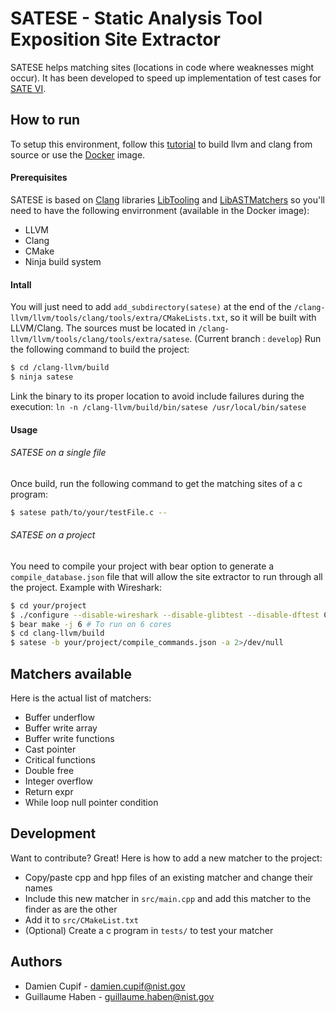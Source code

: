 # SATESE - Static Analysis Tool Exposition Site Extractor
SATESE helps matching sites (locations in code where weaknesses might occur). It has been developed to speed up implementation of test cases for [SATE VI](https://samate.nist.gov/SATE.html).

## How to run

To setup this environment, follow this [tutorial](http://clang.llvm.org/docs/LibASTMatchersTutorial.html) to build llvm and clang from source or use the [Docker](./docker) image.

#### Prerequisites
SATESE is based on [Clang](https://clang.llvm.org) libraries [LibTooling](https://clang.llvm.org/docs/LibTooling.html) and [LibASTMatchers](http://clang.llvm.org/docs/LibASTMatchers.html) so you'll need to have the following envirronment (available in the Docker image):
* LLVM
* Clang
* CMake
* Ninja build system

#### Intall
You will just need to add `add_subdirectory(satese)` at the end of the `/clang-llvm/llvm/tools/clang/tools/extra/CMakeLists.txt`, so it will be built with LLVM/Clang.
The sources must be located in `/clang-llvm/llvm/tools/clang/tools/extra/satese`. (Current branch : `develop`)
Run the following command to build the project:
```sh
$ cd /clang-llvm/build
$ ninja satese
```
Link the binary to its proper location to avoid include failures during the execution: `ln -n /clang-llvm/build/bin/satese /usr/local/bin/satese`

#### Usage
###### SATESE on a single file
Once build, run the following command to get the matching sites of a c program:
```sh
$ satese path/to/your/testFile.c --
```
###### SATESE on a project
You need to compile your project with bear option to generate a `compile_database.json` file that will allow the site extractor to run through all the project.
Example with Wireshark:
```sh
$ cd your/project
$ ./configure --disable-wireshark --disable-glibtest --disable-dftest CC=clang # Using Clang as compiler
$ bear make -j 6 # To run on 6 cores
$ cd clang-llvm/build
$ satese -b your/project/compile_commands.json -a 2>/dev/null
```

## Matchers available

Here is the actual list of matchers:
  - Buffer underflow
  - Buffer write array
  - Buffer write functions
  - Cast pointer
  - Critical functions
  - Double free
  - Integer overflow
  - Return expr
  - While loop null pointer condition

## Development

Want to contribute? Great! Here is how to add a new matcher to the project:

* Copy/paste cpp and hpp files of an existing matcher and change their names
* Include this new matcher in `src/main.cpp` and add this matcher to the finder as are the other
* Add it to `src/CMakeList.txt`
* (Optional) Create a c program in `tests/` to test your matcher

## Authors

* Damien Cupif - [damien.cupif@nist.gov](damien.cupif@nist.gov)
* Guillaume Haben - [guillaume.haben@nist.gov](guillaume.haben@nist.gov)
